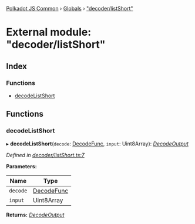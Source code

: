 [Polkadot JS Common](../README.md) › [Globals](../globals.md) › ["decoder/listShort"](_decoder_listshort_.md)

# External module: "decoder/listShort"

## Index

### Functions

* [decodeListShort](_decoder_listshort_.md#decodelistshort)

## Functions

###  decodeListShort

▸ **decodeListShort**(`decode`: [DecodeFunc](_decoder_types_.md#decodefunc), `input`: Uint8Array): *[DecodeOutput](../interfaces/_decoder_types_.decodeoutput.md)*

*Defined in [decoder/listShort.ts:7](https://github.com/polkadot-js/common/blob/cfdf629b/packages/util-rlp/src/decoder/listShort.ts#L7)*

**Parameters:**

Name | Type |
------ | ------ |
`decode` | [DecodeFunc](_decoder_types_.md#decodefunc) |
`input` | Uint8Array |

**Returns:** *[DecodeOutput](../interfaces/_decoder_types_.decodeoutput.md)*
